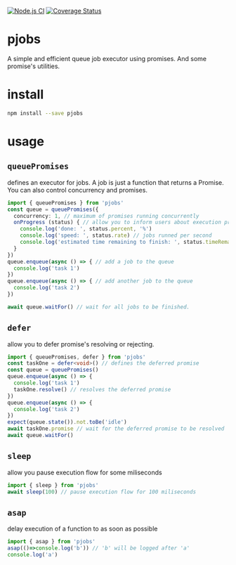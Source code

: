 [![Node.js CI](https://github.com/teintinu/pjobs/actions/workflows/test.yml/badge.svg)](https://github.com/teintinu/pjobs/actions/workflows/test.yml)
[![Coverage Status](https://coveralls.io/repos/github/teintinu/pjobs/badge.svg?branch=main)](https://coveralls.io/github/teintinu/pjobs?branch=main)

# pjobs
A simple and efficient queue job executor using promises. And some promise's utilities.

# install

```bash
npm install --save pjobs
```

# usage

## `queuePromises` 
defines an executor for jobs. A job is just a function that returns a Promise. You can also control concurrency and promises.
```typescript
import { queuePromises } from 'pjobs'
const queue = queuePromises({ 
  concurrency: 1, // maximum of promises running concurrently
  onProgress (status) { // allow you to inform users about execution progress
    console.log('done: ', status.percent, '%')
    console.log('speed: ', status.rate) // jobs runned per second
    console.log('estimated time remaining to finish: ', status.timeRemaining)
  }
})
queue.enqueue(async () => { // add a job to the queue
  console.log('task 1')
})
queue.enqueue(async () => { // add another job to the queue
  console.log('task 2')
})

await queue.waitFor() // wait for all jobs to be finished.
```

## `defer` 
allow you to defer promise's resolving or rejecting.

```typescript
import { queuePromises, defer } from 'pjobs'
const taskOne = defer<void>() // defines the deferred promise
const queue = queuePromises()
queue.enqueue(async () => {
  console.log('task 1')
  taskOne.resolve() // resolves the deferred promise
})
queue.enqueue(async () => {
  console.log('task 2')
})
expect(queue.state()).not.toBe('idle')
await taskOne.promise // wait for the deferred promise to be resolved
await queue.waitFor()
```

## `sleep` 
allow you pause execution flow for some miliseconds

```typescript
import { sleep } from 'pjobs'
await sleep(100) // pause execution flow for 100 miliseconds
```
## `asap` 
delay execution of a function to as soon as possible

```typescript
import { asap } from 'pjobs'
asap(()=>console.log('b')) // 'b' will be logged after 'a'
console.log('a')
```